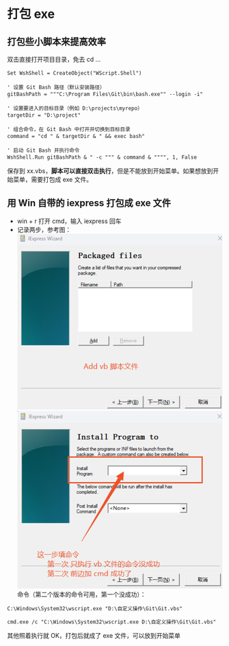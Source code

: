 # 打包 exe
## 打包些小脚本来提高效率
双击直接打开项目目录，免去 cd ...

```vbscript
Set WshShell = CreateObject("WScript.Shell")

' 设置 Git Bash 路径（默认安装路径）
gitBashPath = """C:\Program Files\Git\bin\bash.exe"" --login -i"

' 设置要进入的目标目录（例如 D:\projects\myrepo）
targetDir = "D:\project"

' 组合命令，在 Git Bash 中打开并切换到目标目录
command = "cd " & targetDir & " && exec bash"

' 启动 Git Bash 并执行命令
WshShell.Run gitBashPath & " -c """ & command & """", 1, False

```
保存到 xx.vbs，**脚本可以直接双击执行**，但是不能放到开始菜单。如果想放到开始菜单，需要打包成 exe 文件。

## 用 Win 自带的 iexpress 打包成 exe 文件
- win + r 打开 cmd，输入 iexpress 回车  
- 记录两步，参考图：  
![参考图2](image2.png)
![参考图1](image.png)  
命令（第二个版本的命令可用，第一个没成功）：
```
C:\Windows\System32\wscript.exe "D:\自定义操作\Git\Git.vbs"

```
```
cmd.exe /c "C:\Windows\System32\wscript.exe D:\自定义操作\Git\Git.vbs"

```
其他照着执行就 OK，打包后就成了 exe 文件，可以放到开始菜单